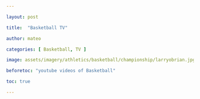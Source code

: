 ```yaml
---

layout: post

title:  "Basketball TV"

author: mateo

categories: [ Basketball, TV ]

image: assets/imagery/athletics/basketball/championship/larryobrian.jpg

beforetoc: "youtube videos of Basketball"

toc: true

---
```


